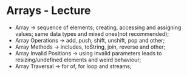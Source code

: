 # Arrays - Lecture 

* Array -> sequence of elements; creating, accessing and assigning values; same data types and mixed ones(not recommended);
* Array Operations -> add, push, shift, unshift, pop and other;
* Array Methods -> includes, toString, join, reverse and other;
* Array Invalid Positions -> using invalid parameters leads to resizing/undefined elements and weird behaviour;
* Array Traversal -> for of, for loop and streams;
